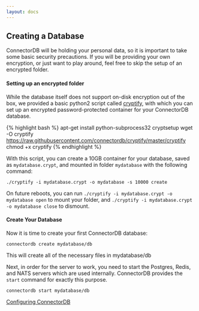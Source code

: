 ```yaml
---
layout: docs
---
```

## Creating a Database

ConnectorDB will be holding your personal data, so it is important to take some basic security precautions.
If you will be providing your own encryption, or just want to play around, feel free to skip the setup of an encrypted folder.

#### Setting up an encrypted folder
While the database itself does not support on-disk encryption out of the box, we provided a basic python2 script called [cryptify](https://github.com/connectordb/cryptify),
with which you can set up an encrypted password-protected container for your ConnectorDB database.

{% highlight bash %}
apt-get install python-subprocess32 cryptsetup
wget -O cryptify https://raw.githubusercontent.com/connectordb/cryptify/master/cryptify
chmod +x cryptify
{% endhighlight %}

With this script, you can create a 10GB container for your database, saved as `mydatabase.crypt`, and mounted in folder `mydatabase` with the following command:

~~~~~~~~~~~~
./cryptify -i mydatabase.crypt -o mydatabase -s 10000 create
~~~~~~~~~~~~

On future reboots, you can run `./cryptify -i mydatabase.crypt -o mydatabase open`
to mount your folder, and `./cryptify -i mydatabase.crypt -o mydatabase close`
to dismount.


#### Create Your Database

Now it is time to create your first ConnectorDB database:

~~~~~~~~~~~
connectordb create mydatabase/db
~~~~~~~~~~~

This will create all of the necessary files in mydatabase/db

Next, in order for the server to work, you need to start the Postgres, Redis, and NATS servers which are used internally.
ConnectorDB provides the `start` command for exactly this purpose.

~~~~~~~~~~~
connectordb start mydatabase/db
~~~~~~~~~~~


<a href="/docs/config.html" class="button alt">Configuring ConnectorDB <i class="fa fa-arrow-right"></i></a>
